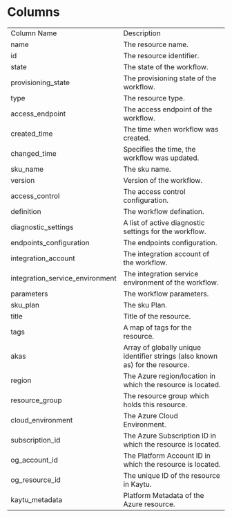 # Columns  

<table>
	<tr><td>Column Name</td><td>Description</td></tr>
	<tr><td>name</td><td>The resource name.</td></tr>
	<tr><td>id</td><td>The resource identifier.</td></tr>
	<tr><td>state</td><td>The state of the workflow.</td></tr>
	<tr><td>provisioning_state</td><td>The provisioning state of the workflow.</td></tr>
	<tr><td>type</td><td>The resource type.</td></tr>
	<tr><td>access_endpoint</td><td>The access endpoint of the workflow.</td></tr>
	<tr><td>created_time</td><td>The time when workflow was created.</td></tr>
	<tr><td>changed_time</td><td>Specifies the time, the workflow was updated.</td></tr>
	<tr><td>sku_name</td><td>The sku name.</td></tr>
	<tr><td>version</td><td>Version of the workflow.</td></tr>
	<tr><td>access_control</td><td>The access control configuration.</td></tr>
	<tr><td>definition</td><td>The workflow defination.</td></tr>
	<tr><td>diagnostic_settings</td><td>A list of active diagnostic settings for the workflow.</td></tr>
	<tr><td>endpoints_configuration</td><td>The endpoints configuration.</td></tr>
	<tr><td>integration_account</td><td>The integration account of the workflow.</td></tr>
	<tr><td>integration_service_environment</td><td>The integration service environment of the workflow.</td></tr>
	<tr><td>parameters</td><td>The workflow parameters.</td></tr>
	<tr><td>sku_plan</td><td>The sku Plan.</td></tr>
	<tr><td>title</td><td>Title of the resource.</td></tr>
	<tr><td>tags</td><td>A map of tags for the resource.</td></tr>
	<tr><td>akas</td><td>Array of globally unique identifier strings (also known as) for the resource.</td></tr>
	<tr><td>region</td><td>The Azure region/location in which the resource is located.</td></tr>
	<tr><td>resource_group</td><td>The resource group which holds this resource.</td></tr>
	<tr><td>cloud_environment</td><td>The Azure Cloud Environment.</td></tr>
	<tr><td>subscription_id</td><td>The Azure Subscription ID in which the resource is located.</td></tr>
	<tr><td>og_account_id</td><td>The Platform Account ID in which the resource is located.</td></tr>
	<tr><td>og_resource_id</td><td>The unique ID of the resource in Kaytu.</td></tr>
	<tr><td>kaytu_metadata</td><td>Platform Metadata of the Azure resource.</td></tr>
</table>